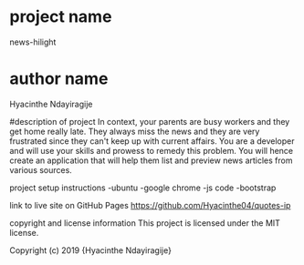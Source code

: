 # project name
news-hilight

# author name
Hyacinthe Ndayiragije

#description of project
In context, your parents are busy workers and they get home really late. They always miss the news and they are very frustrated since they can't keep up with current affairs. You are a developer and will use your skills and prowess to remedy this problem. You will hence create an application that will help them list and preview news articles from various sources.   

project setup instructions
-ubuntu -google chrome -js code -bootstrap

link to live site on GitHub Pages
https://github.com/Hyacinthe04/quotes-ip

copyright and license information
This project is licensed under the MIT license.

Copyright (c) 2019 {Hyacinthe Ndayiragije}

